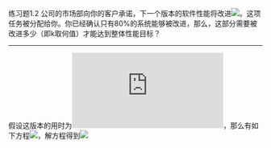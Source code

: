 练习题1.2 公司的市场部向你的客户承诺，下一个版本的软件性能将改进![](http://latex.codecogs.com/gif.latex?2\times)。这项任务被分配给你。你已经确认只有80%的系统能够被改进，那么，这部分需要被改进多少（即k取何值）才能达到整体性能目标？

---
假设这版本的用时为![](http://latex.codecogs.com/gif.latex?a)，那么有如下方程![](http://latex.codecogs.com/gif.latex?\\frac{a}{a\times0.2+\frac{a\times0.8}{k}}=2)，解方程得到![](http://latex.codecogs.com/gif.latex?k=\frac{8}{3}\approx2.67)
